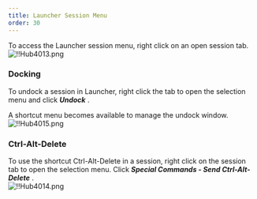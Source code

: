 ```yaml
---
title: Launcher Session Menu
order: 30
---
```

To access the Launcher session menu, right click on an open session tab.  
![!!Hub4013.png](/img/en/hub/Hub4013.png) 

### Docking 

To undock a session in Launcher, right click the tab to open the selection menu and click ***Undock*** .  

A shortcut menu becomes available to manage the undock window.  
![!!Hub4015.png](/img/en/hub/Hub4015.png) 

### Ctrl-Alt-Delete 

To use the shortcut Ctrl-Alt-Delete in a session, right click on the session tab to open the selection menu. Click ***Special Commands - Send Ctrl-Alt-Delete*** .  
![!!Hub4014.png](/img/en/hub/Hub4014.png) 

